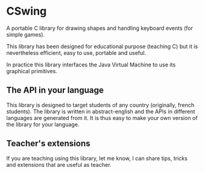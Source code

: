 CSwing
======

A portable C library for drawing shapes and handling keyboard events (for simple games).

This library has been designed for educational purpose (teaching C) but it is nevertheless efficient, easy to use, portable and useful.

In practice this library interfaces the Java Virtual Machine to use its graphical primitives.



## The API in your language

This library is designed to target students of any country (originally, french students).
The library is written in abstract-english and the APIs in different languages are generated from it.
It is thus easy to make your own version of the library for your language.



## Teacher's extensions

If you are teaching using this library, let me know, I can share tips, tricks and extensions that are useful as teacher.
